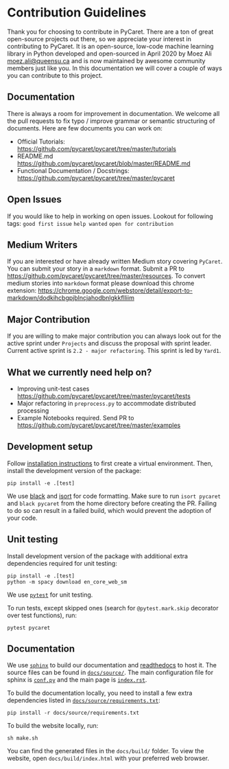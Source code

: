 # Contribution Guidelines

Thank you for choosing to contribute in PyCaret. There are a ton of great open-source projects out there, so we appreciate your interest in contributing to PyCaret. It is an open-source, low-code machine learning library in Python developed and open-sourced in April 2020 by Moez Ali <moez.ali@queensu.ca> and is now maintained by awesome community members just like you. In this documentation we will cover a couple of ways you can contribute to this project.

## Documentation
There is always a room for improvement in documentation. We welcome all the pull requests to fix typo / improve grammar or semantic structuring of documents. Here are few documents you can work on:

- Official Tutorials: https://github.com/pycaret/pycaret/tree/master/tutorials
- README.md https://github.com/pycaret/pycaret/blob/master/README.md
- Functional Documentation / Docstrings: https://github.com/pycaret/pycaret/tree/master/pycaret

## Open Issues
If you would like to help in working on open issues. Lookout for following tags: `good first issue` `help wanted` `open for contribution`

## Medium Writers
If you are interested or have already written Medium story covering `PyCaret`. You can submit your story in a `markdown` format. Submit a PR to https://github.com/pycaret/pycaret/tree/master/resources. To convert medium stories into `markdown` format please download this chrome extension: https://chrome.google.com/webstore/detail/export-to-markdown/dodkihcbgpjblncjahodbnlgkkflliim

## Major Contribution
If you are willing to make major contribution you can always look out for the active sprint under `Projects` and discuss the proposal with sprint leader. Current active sprint is `2.2 - major refactoring`. This sprint is led by `Yard1`.

## What we currently need help on?
- Improving unit-test cases https://github.com/pycaret/pycaret/tree/master/pycaret/tests
- Major refactoring in `preprocess.py` to accommodate distributed processing
- Example Notebooks required. Send PR to https://github.com/pycaret/pycaret/tree/master/examples

## Development setup
Follow [installation instructions](https://pycaret.readthedocs.io/en/latest/installation.html#installing-the-latest-release) to first create a virtual environment. Then, install the development version of the package:
```shell
pip install -e .[test]
```

We use [black](https://github.com/psf/black) and [isort](https://github.com/PyCQA/isort)
for code formatting. Make sure to run `isort pycaret` and `black pycaret`
from the home directory before creating the PR. Failing to do so can result
in a failed build, which would prevent the adoption of your code.


## Unit testing
Install development version of the package with additional extra dependencies required for unit testing:
```shell
pip install -e .[test]
python -m spacy download en_core_web_sm
```
We use [`pytest`](https://docs.pytest.org/en/latest/) for unit testing.

To run tests, except skipped ones (search for `@pytest.mark.skip` decorator over test functions), run:
```shell
pytest pycaret
```

## Documentation
We use [`sphinx`](https://www.sphinx-doc.org/) to build our documentation and [readthedocs](https://pycaret.readthedocs.io/en/latest/index.html) to host it. The source files can be found in [`docs/source/`](docs/source). The main configuration file for sphinx is [`conf.py`](docs/source/conf.py) and the main page is [`index.rst`](docs/source/index.rst).

To build the documentation locally, you need to install a few extra dependencies listed in
[`docs/source/requirements.txt`](docs/source/requirements.txt):
```shell
pip install -r docs/source/requirements.txt
```
To build the website locally, run:
```shell
sh make.sh
```
You can find the generated files in the `docs/build/` folder. To view the website, open `docs/build/index.html` with your preferred web browser.
